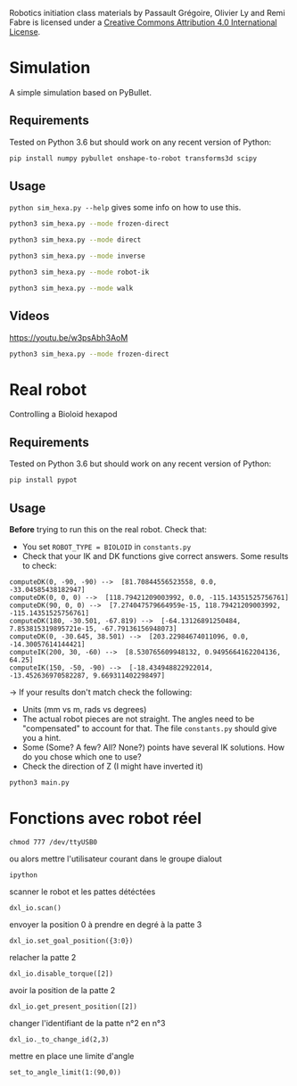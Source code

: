 Robotics initiation class materials by Passault Grégoire, Olivier Ly and Remi Fabre is licensed under a [Creative Commons Attribution 4.0 International License](https://creativecommons.org/licenses/by/4.0/).

# Simulation
A simple simulation based on PyBullet.

## Requirements
Tested on Python 3.6 but should work on any recent version of Python:
```bash
pip install numpy pybullet onshape-to-robot transforms3d scipy
```

## Usage
 ```python sim_hexa.py --help``` gives some info on how to use this.

```bash
python3 sim_hexa.py --mode frozen-direct
```
```bash
python3 sim_hexa.py --mode direct
```
```bash
python3 sim_hexa.py --mode inverse
```
```bash
python3 sim_hexa.py --mode robot-ik
```
```bash
python3 sim_hexa.py --mode walk
```

## Videos
https://youtu.be/w3psAbh3AoM
```bash
python3 sim_hexa.py --mode frozen-direct
```

# Real robot
Controlling a Bioloid hexapod

## Requirements
Tested on Python 3.6 but should work on any recent version of Python:
```bash
pip install pypot
```

## Usage
**Before** trying to run this on the real robot. Check that:
- You set ```ROBOT_TYPE = BIOLOID``` in ```constants.py```
- Check that your IK and DK functions give correct answers. Some results to check:
```
computeDK(0, -90, -90) -->  [81.70844556523558, 0.0, -33.04585438182947]
computeDK(0, 0, 0) -->  [118.79421209003992, 0.0, -115.14351525756761]
computeDK(90, 0, 0) -->  [7.274047579664959e-15, 118.79421209003992, -115.14351525756761]
computeDK(180, -30.501, -67.819) -->  [-64.13126891250484, 7.853815319895721e-15, -67.79136156948073]
computeDK(0, -30.645, 38.501) -->  [203.22984674011096, 0.0, -14.30057614144421]
computeIK(200, 30, -60) -->  [8.530765609948132, 0.9495664162204136, 64.25]
computeIK(150, -50, -90) -->  [-18.434948822922014, -13.452636970582287, 9.669311402298497]
```
-> If your results don't match check the following:
- Units (mm vs m, rads vs degrees)
- The actual robot pieces are not straight. The angles need to be "compensated" to account for that. The file ```constants.py``` should give you a hint.
- Some (Some? A few? All? None?) points have several IK solutions. How do you chose which one to use?
- Check the direction of Z (I might have inverted it)

```bash
python3 main.py
```
# Fonctions avec robot réel

```
chmod 777 /dev/ttyUSB0 
```
ou alors mettre l'utilisateur courant dans le groupe dialout
``` 
ipython
```
scanner le robot et les pattes détéctées
```
dxl_io.scan()
```
envoyer la position 0 à prendre en degré à la patte 3
```
dxl_io.set_goal_position({3:0})
```
relacher la patte 2
```
dxl_io.disable_torque([2])
```
avoir la position de la patte 2
```
dxl_io.get_present_position([2])
```
changer l'identifiant de la patte n°2 en n°3
```
dxl_io._to_change_id(2,3)
```
mettre en place une limite d'angle
```
set_to_angle_limit(1:(90,0))
```

